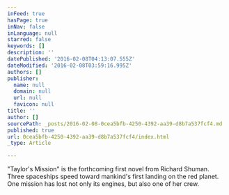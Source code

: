 ```yaml
---
inFeed: true
hasPage: true
inNav: false
inLanguage: null
starred: false
keywords: []
description: ''
datePublished: '2016-02-08T04:13:07.555Z'
dateModified: '2016-02-08T03:59:16.995Z'
authors: []
publisher:
  name: null
  domain: null
  url: null
  favicon: null
title: ''
author: []
sourcePath: _posts/2016-02-08-0cea5bfb-4250-4392-aa39-d8b7a537fcf4.md
published: true
url: 0cea5bfb-4250-4392-aa39-d8b7a537fcf4/index.html
_type: Article

---
```

"Taylor's Mission" is the forthcoming first novel from Richard Shuman.  Three spaceships speed toward mankind's first landing on the red planet.  One mission has lost not only its engines, but also one of her crew.